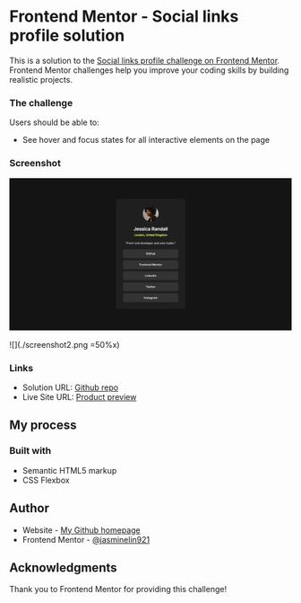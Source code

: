 # Frontend Mentor - Social links profile solution

This is a solution to the [Social links profile challenge on Frontend Mentor](https://www.frontendmentor.io/challenges/social-links-profile-UG32l9m6dQ). Frontend Mentor challenges help you improve your coding skills by building realistic projects.

### The challenge

Users should be able to:

- See hover and focus states for all interactive elements on the page

### Screenshot

![](./screenshot1.png)

![](./screenshot2.png =50%x)

### Links

- Solution URL: [Github repo](https://github.com/jasminelin921/frontend-mentor-solutions/tree/main/01_social-links-profile-main)
- Live Site URL: [Product preview](https://jasminelin921.github.io/frontend-mentor-solutions/01_social-links-profile-main/)

## My process

### Built with

- Semantic HTML5 markup
- CSS Flexbox

## Author

- Website - [My Github homepage](https://github.com/jasminelin921)
- Frontend Mentor - [@jasminelin921](https://www.frontendmentor.io/profile/jasminelin921)

## Acknowledgments

Thank you to Frontend Mentor for providing this challenge!
